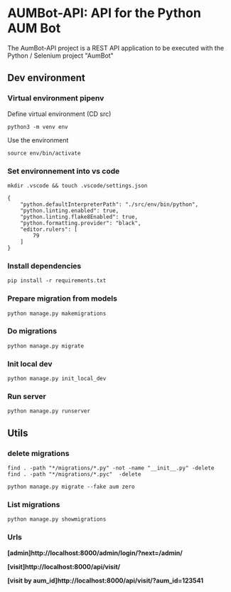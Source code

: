 # AUMBot-API: API for the Python AUM Bot

The AumBot-API project is a REST API application to be executed with the Python / Selenium project "AumBot" 


## Dev environment

### Virtual environment pipenv

Define virtual environment (CD src)
```
python3 -m venv env
```

Use the environment

```
source env/bin/activate
```

### Set environnement into vs code 

```
mkdir .vscode && touch .vscode/settings.json
```

```
{
    "python.defaultInterpreterPath": "./src/env/bin/python",    
    "python.linting.enabled": true,
    "python.linting.flake8Enabled": true,
    "python.formatting.provider": "black",
    "editor.rulers": [
        79
    ]
}
```

### Install dependencies

```
pip install -r requirements.txt
```

### Prepare migration from models

```
python manage.py makemigrations
```

### Do migrations

```
python manage.py migrate
```

### Init local dev

```
python manage.py init_local_dev
```

### Run server

```
python manage.py runserver
```

## Utils 

### delete migrations

```
find . -path "*/migrations/*.py" -not -name "__init__.py" -delete
find . -path "*/migrations/*.pyc"  -delete

```

```
python manage.py migrate --fake aum zero
```

### List migrations

```
python manage.py showmigrations
```


### Urls

**[admin]http://localhost:8000/admin/login/?next=/admin/**

**[visit]http://localhost:8000/api/visit/**

**[visit by aum_id]http://localhost:8000/api/visit/?aum_id=123541**